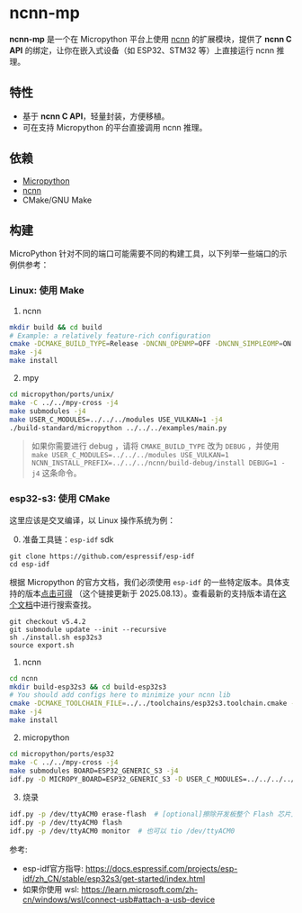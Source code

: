 # ncnn-mp

**ncnn-mp** 是一个在 Micropython 平台上使用 [ncnn](https://github.com/Tencent/ncnn) 的扩展模块，提供了 **ncnn C API** 的绑定，让你在嵌入式设备（如 ESP32、STM32 等）上直接运行 ncnn 推理。

## 特性
- 基于 **ncnn C API**，轻量封装，方便移植。
- 可在支持 Micropython 的平台直接调用 ncnn 推理。

## 依赖
- [Micropython](https://micropython.org/)
- [ncnn](https://github.com/Tencent/ncnn)
- CMake/GNU Make

## 构建
MicroPython 针对不同的端口可能需要不同的构建工具，以下列举一些端口的示例供参考：

### Linux: 使用 Make
1. ncnn
```bash
mkdir build && cd build
# Example: a relatively feature-rich configuration
cmake -DCMAKE_BUILD_TYPE=Release -DNCNN_OPENMP=OFF -DNCNN_SIMPLEOMP=ON -DNCNN_VULKAN=ON -DNCNN_BUILD_BENCHMARK=OFF -DCMAKE_EXPORT_COMPILE_COMMANDS=ON -DCMAKE_INSTALL_PREFIX=./install ..
make -j4
make install
```
2. mpy
```bash
cd micropython/ports/unix/
make -C ../../mpy-cross -j4
make submodules -j4
make USER_C_MODULES=../../../modules USE_VULKAN=1 -j4
./build-standard/micropython ../../../examples/main.py
```

> 如果你需要进行 debug ，请将 `CMAKE_BUILD_TYPE` 改为 `DEBUG` ，并使用 `make USER_C_MODULES=../../../modules USE_VULKAN=1 NCNN_INSTALL_PREFIX=../../../ncnn/build-debug/install DEBUG=1 -j4` 这条命令。

### esp32-s3: 使用 CMake

这里应该是交叉编译，以 Linux 操作系统为例：

0. 准备工具链：`esp-idf` sdk
```shell
git clone https://github.com/espressif/esp-idf
cd esp-idf
```
根据 Micropython 的官方文档，我们必须使用 `esp-idf` 的一些特定版本。具体支持的版本[点击可得](https://github.com/micropython/micropython/blob/744270ac1b9ed3929cd41d1a6e1f6ea0e785745d/ports/esp32/README.md?plain=1#L33-L34) （这个链接更新于 2025.08.13）。查看最新的支持版本请在[这个文档]((https://github.com/micropython/micropython/blob/master/ports/esp32/README.md))中进行搜索查找。
```shell
git checkout v5.4.2
git submodule update --init --recursive
sh ./install.sh esp32s3
source export.sh
```

1. ncnn
```bash
cd ncnn
mkdir build-esp32s3 && cd build-esp32s3
# You should add configs here to minimize your ncnn lib
cmake -DCMAKE_TOOLCHAIN_FILE=../../toolchains/esp32s3.toolchain.cmake -DCMAKE_EXPORT_COMPILE_COMMANDS=ON -DCMAKE_INSTALL_PREFIX=./install ..
make -j4
make install
```

2. micropython
```bash
cd micropython/ports/esp32
make -C ../../mpy-cross -j4
make submodules BOARD=ESP32_GENERIC_S3 -j4
idf.py -D MICROPY_BOARD=ESP32_GENERIC_S3 -D USER_C_MODULES=../../../../modules/ncnn_mp/micropython.cmake -D NCNN_INSTALL_PREFIX=../../../../ncnn/build-esp32s3/install build
```

3. 烧录
```bash
idf.py -p /dev/ttyACM0 erase-flash  # [optional]擦除开发板整个 Flash 芯片上的内容
idf.py -p /dev/ttyACM0 flash
idf.py -p /dev/ttyACM0 monitor  # 也可以 tio /dev/ttyACM0
```

参考: 
- esp-idf官方指导: https://docs.espressif.com/projects/esp-idf/zh_CN/stable/esp32s3/get-started/index.html
- 如果你使用 wsl: https://learn.microsoft.com/zh-cn/windows/wsl/connect-usb#attach-a-usb-device